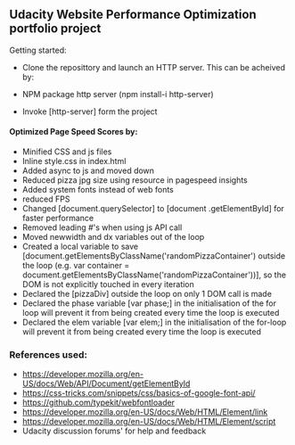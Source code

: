 ## Udacity Website Performance Optimization portfolio project

Getting started:
* Clone the reposittory and launch an HTTP server. This can be acheived by:

* NPM package http server (npm install-i http-server)
* Invoke [http-server] form the project

#### Optimized Page Speed Scores by:
* Minified CSS and js files
* Inline style.css in index.html
* Added async to js and moved down
* Reduced pizza jpg size using resource in pagespeed insights
* Added system fonts instead of web fonts
* reduced FPS 
* Changed [document.querySelector] to [document .getElementById] for faster performance
* Removed leading #'s when using js API call
* Moved newwidth and dx variables out of the loop
* Created a local variable to save [document.getElementsByClassName('randomPizzaContainer') outside the loop (e.g. var container = document.getElementsByClassName('randomPizzaContainer'))], so the DOM is not explicitly touched in every iteration
* Declared the [pizzaDiv] outside the loop on only 1 DOM call is made
* Declared the phase variable [var phase;] in the initialisation of the for loop will prevent it from being created every time the loop is executed 
* Declared the elem variable [var elem;] in the initialisation of the for-loop will prevent it from being created every time the loop is executed 


### References used:
* https://developer.mozilla.org/en-US/docs/Web/API/Document/getElementById
* https://css-tricks.com/snippets/css/basics-of-google-font-api/ 
* https://github.com/typekit/webfontloader
* https://developer.mozilla.org/en-US/docs/Web/HTML/Element/link 
* https://developer.mozilla.org/en-US/docs/Web/HTML/Element/script
* Udacity discussion forums' for help and feedback 
